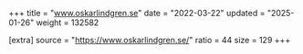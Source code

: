 +++
title = "www.oskarlindgren.se"
date = "2022-03-22"
updated = "2025-01-26"
weight = 132582

[extra]
source = "https://www.oskarlindgren.se/"
ratio = 44
size = 129
+++
